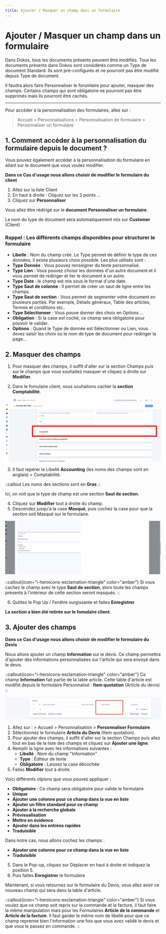 ```yaml
---
title: Ajouter / Masquer un champ dans un formulaire
---
```


# Ajouter / Masquer un champ dans un formulaire

Dans Dokos, tous les documents présents peuvent être modifiés. Tous les documents présents dans Dokos sont considérés comme un Type de document Standard. Ils sont pré-configurés et ne pourront pas être modifié depuis Type de document. 

Il faudra alors faire Personnaliser le forumlaire pour ajouter, masquer des champs. Certains champs qui sont obligatoire ne pourront pas être supprimés mais ils pourront être cachés.

---

Pour accéder à la personnalisation des formulaires, allez sur :
> Accueil > Personnalisations > Personnalisation de formulaire > Personnaliser un formulaire


## 1. Comment accéder à la personnalisation du formulaire depuis le document ?

Vous pouvez également accéder à la personnalisation du formulaire en allant sur le document que vous voulez modifier.

**Dans ce Cas d'usage nous allons choisir de modifier le formulaire du client**

1. Allez sur la liste Client
2. En haut à droite : Cliquez sur les 3 points ...
3. Cliquez sur **Personnaliser**

Vous allez être rédirigé sur le **document Personnaliser un formulaire**.

Le nom du type de document sera automatiquement mis sur **Customer** (Client)

### Rappel : Les différents champs disponibles pour structurer le formulaire

- **Libelle** : Nom du champ créé.
Le Type permet de définir le type de ces données, il existe plusieurs choix possible. Les plus utilisés sont :
- **Type Donnée** : Vous pouvez renseigner du texte personnalisé.
- **Type Lien** : Vous pouvez choisir les données d'un autre document et il vous permet de rediriger et lier le document à un autre.
- **Type Date** : le champ est mis sous le format d'une date.
- **Type Saut de colonne** : Il permet de créer un saut de ligne entre les champs.
- **Type Saut de section** : Vous permet de segmenter votre document en plusieurs parties. Par exemple, Détails généraux, Table des articles, Termes et conditions etc..
- **Type Sélectionner** : Vous pouve donner des choix en Options
…
- **Obligation** : Si la case est coché, ce champ sera obligatoire pour pouvoir le valider.
- **Options** : Quand le Type de donnée est Sélectionner ou Lien, vous devez saisir les choix ou le nom de type de document pour rediriger la page...

## 2. Masquer des champs

1. Pour masquer des champs, il suffit d'aller sur la section Champs puis sur le champs que vous souhaitez masquer et cliquez à droite sur **Modifier**.

2. Dans le fomulaire client, nous souhaitons cacher la **section Comptabilité**.

![masquer-section-comptabilite.png](/content/use-cases/masquer-section-comptabilite.png)

3. Il faut repérer le Libellé **Accounting** (les noms des champs sont en anglais) = Comptabilité.

::callout
Les noms des sections sont en **Gras**
::

Ici, on voit que le type de champ est une section **Saut de section**.

4. Cliquez sur **Modifier** tout à droite du champ.
5. Descendez jusqu'à la case **Masqué**, puis cochez la case pour que la section soit Masqué sur le formulaire.

![cachez-un-champ.png](/content/use-cases/cachez-un-champ.png)

::callout{icon="i-heroicons-exclamation-triangle" color="amber"}
Si vous cachez le champ avec le type **Saut de section**, alors toute les champs présents à l'intérieur de cette section seront masqués.
::

6. Quittez le Pop Up / Fenêtre surgissante et faites **Enregistrer**

**La section a bien été retirée sur le fomulaire client.**

## 3. Ajouter des champs

**Dans ce Cas d'usage nous allons choisir de modifier le formulaire du Devis**

Nous allons ajouter un champ **Information** sur le devis. Ce champ permettra d'ajouter des informations personnalisées sur l'article qui sera envoyé dans le devis.

::callout{icon="i-heroicons-exclamation-triangle" color="amber"}
Ce champ **Information** fait partie de la table article. Cette table d'article est modifié depuis le formulaire Personnalisé : **Item quotation** (Article du devis)
::

![ajouter-champ-informations.png](/content/use-cases/ajouter-champ-informations.png)

1. Allez sur : > Accueil > Personnalisation > **Personnaliser Formulaire**
2. Sélectionnez le formulaire **Article du Devis** (Item quotation).
3. Pour ajouter des champs, il suffit d'aller sur la section Champs puis allez tout en bas de la liste des champs et cliquez sur **Ajouter une ligne**.
3. Remplir la ligne avec les informations suivantes : 
	- **Libellé** : Nom du champ "Information"
 	 -	**Type** : Éditeur de texte 
   -	**Obligatoire** : Laissez la case décochée
4. Faites **Modifier** tout à droite.

Voici différents otpions que vous pouvez appliquer :
- **Obligatoire** : Ce champ sera obligatoire pour valide le formulaire
- **Unique**
- **Ajouter une colonne pour ce champ dans la vue en liste**
- **Ajouter un filtre standard pour ce champ**
- **Ajouter à la recherche globale**
- **Prévisualisation**
- **Mettre en évidence**
- **Ajouter dans les entrées rapides**
- **Traduisible**

Dans notre cas, nous allons cochez les champs :
- **Ajouter une colonne pour ce champ dans la vue en liste**
- **Traduisible**

5. Dans le Pop-up, cliquez sur  Déplacer en haut à droite et indiquez la position 5.
6. Puis faites **Enregistrer** le formulaire

Maintenant, si vous retournez sur le formulaire du Devis, vous allez avoir ce nouveau champ qui sera dans la table d'article. 

::callout{icon="i-heroicons-exclamation-triangle" color="amber"}
Si vous voulez que ce champ soit repris sur la commande et la facture, il faut faire la même manipulation mais pour les Formulaires **Article de la commande** et **Article de la facture**. 
Il faut garder le même nom de libellé pour que ce champ reprenne bien l'information une fois que vous avez validé le devis et que vous le passez en commande.
::







